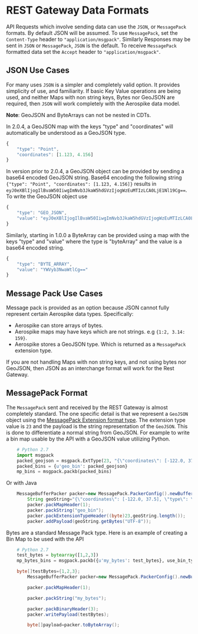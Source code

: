 # REST Gateway Data Formats

API Requests which involve sending data can use the `JSON`, or `MessagePack` formats. By default JSON will be assumed.
To use `MessagePack`, set the `Content-Type` header to ``"application/msgpack"``. Similarly
Responses may be sent in `JSON` or `MessagePack`, `JSON` is the default. To receive `MessagePack` formatted data set
the `Accept` header to ``"application/msgpack"``.

## JSON Use Cases

For many uses `JSON` is a simpler and completely valid option. It provides simplicity of use, and familiarity. If basic
Key Value operations are being used, and neither Maps with non string keys, Bytes nor GeoJSON are required, then `JSON`
will work completely with the Aerospike data model.

**Note**: GeoJSON and ByteArrays can not be nested in CDTs.

In 2.0.4, a GeoJSON map with the keys "type" and "coordinates" will automatically be understood as a GeoJSON type.

```javascript
{
    "type": "Point",
    "coordinates": [1.123, 4.156]
}
```

In version prior to 2.0.4, a GeoJSON object can be provided by sending a base64 encoded GeoJSON string.
Base64 encoding the following string `{"type": "Point", "coordinates": [1.123, 4.156]}` results
in `eyJ0eXBlIjogIlBvaW50IiwgImNvb3JkaW5hdGVzIjogWzEuMTIzLCA0LjE1Nl19Cg==`.
To write the GeoJSON object use

```javascript
{
    "type": "GEO_JSON",
    "value": "eyJ0eXBlIjogIlBvaW50IiwgImNvb3JkaW5hdGVzIjogWzEuMTIzLCA0LjE1Nl19Cg=="
}
```

Similarly, starting in 1.0.0 a ByteArray can be provided using a map with
the keys "type"
and "value" where the type is "byteArray" and the value is a base64 encoded string.

```javascript
{
    "type": "BYTE_ARRAY",
    "value": "YWVyb3NwaWtlCg=="
}
```

## Message Pack Use Cases

Message pack is provided as an option because JSON cannot fully represent certain Aerospike data types. Specifically:

* Aerospike can store arrays of bytes.
* Aerospike maps may have keys which are not strings. e.g ``{1:2, 3.14: 159}``.
* Aerospike stores a GeoJSON type. Which is returned as a `MessagePack` extension type.

If you are not handling Maps with non string keys, and not using bytes nor GeoJSON, then JSON as an interchange format
will work for the Rest Gateway.

## MessagePack Format

The `MessagePack` sent and received by the REST Gateway is almost completely standard. The one specific detail is that
we
represent a `GeoJSON` object using
the [MessagePack Extension format type](https://github.com/msgpack/msgpack/blob/master/spec.md#extension-types).
The extension type value is `23` and the payload is the string representation of the `GeoJSON`. This is done to
differentiate a normal string from GeoJSON.
For example to write a bin map usable by the API with a GeoJSON value utilizing Python.

```python
    # Python 2.7
    import msgpack
    packed_geojson = msgpack.ExtType(23, "{\"coordinates\": [-122.0, 37.5], \"type\": \"Point\"}")
    packed_bins = {u'geo_bin': packed_geojson}
    mp_bins = msgpack.packb(packed_bins)
```

Or with Java

```java
    MessageBufferPacker packer=new MessagePack.PackerConfig().newBufferPacker();
        String geoString="{\"coordinates\": [-122.0, 37.5], \"type\": \"Point\"}";
        packer.packMapHeader(1);
        packer.packString("geo_bin");
        packer.packExtensionTypeHeader((byte)23,geoString.length());
        packer.addPayload(geoString.getBytes("UTF-8"));
```

Bytes are a standard Message Pack type. Here is an example of creating a Bin Map to be used with the API

```python
    # Python 2.7
    test_bytes = bytearray([1,2,3])
    mp_bytes_bins = msgpack.packb({u'my_bytes': test_bytes}, use_bin_type=True)
```

```java
    byte[]testBytes={1,2,3};
        MessageBufferPacker packer=new MessagePack.PackerConfig().newBufferPacker();

        packer.packMapHeader(1);

        packer.packString("my_bytes");

        packer.packBinaryHeader(3);
        packer.writePayload(testBytes);

        byte[]payload=packer.toByteArray();
```
